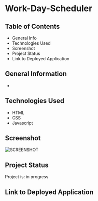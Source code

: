 # Work-Day-Scheduler

## Table of Contents
* General Info
* Technologies Used
* Screenshot
* Project Status
* Link to Deployed Application

## General Information
* 
## Technologies Used
* HTML
* CSS
* Javascript

## Screenshot
![SCREENSHOT]()

## Project Status
Project is: in progress

## Link to Deployed Application
